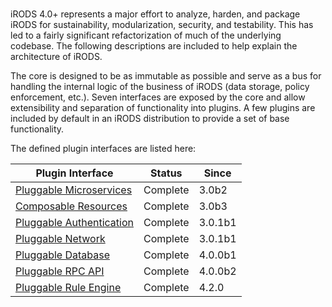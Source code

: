 #

iRODS 4.0+ represents a major effort to analyze, harden, and package iRODS for sustainability, modularization, security, and testability.  This has led to a fairly significant refactorization of much of the underlying codebase.  The following descriptions are included to help explain the architecture of iRODS.

The core is designed to be as immutable as possible and serve as a bus for handling the internal logic of the business of iRODS (data storage, policy enforcement, etc.).  Seven interfaces are exposed by the core and allow extensibility and separation of functionality into plugins.  A few plugins are included by default in an iRODS distribution to provide a set of base functionality.

The defined plugin interfaces are listed here:

| Plugin Interface               | Status     |  Since   |
| ------------------------------ | ---------- | -------- |
| [Pluggable Microservices](pluggable_microservices.md)    | Complete   |  3.0b2   |
| [Composable Resources](composable_resources.md)          | Complete   |  3.0b3   |
| [Pluggable Authentication](pluggable_authentication.md)  | Complete   |  3.0.1b1 |
| [Pluggable Network](pluggable_network.md)                | Complete   |  3.0.1b1 |
| [Pluggable Database](pluggable_database.md)              | Complete   |  4.0.0b1 |
| [Pluggable RPC API](pluggable_rpc_api.md)                | Complete   |  4.0.0b2 |
| [Pluggable Rule Engine](pluggable_rule_engine.md)        | Complete   |  4.2.0   |

